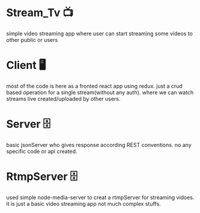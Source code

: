 # Stream_Tv 📺
simple video streaming app where user can start streaming some videos to other public or users

# Client 🖥️
most of the code is here as a fronted react app using redux. just a crud based operation for a single stream(without any auth).
where we can watch streams live created/uploaded by other users.

# Server 🗄️
basic jsonServer who gives response according REST conventions. no any specific code or api created. 

# RtmpServer 🗄️
used simple node-media-server to creat a rtmpServer for streaming vidoes. it is just a basic video streaming app not much complex stuffs.


